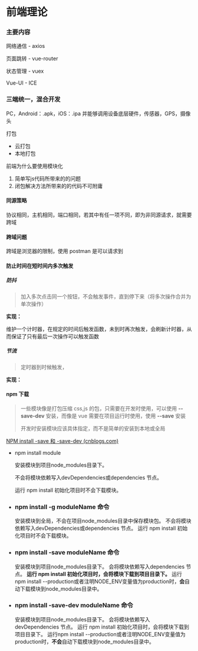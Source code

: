 # 前端理论

### 主要内容

网络通信 - axios

页面跳转 - vue-router

状态管理 - vuex

Vue-UI  - ICE



### **三端统一，混合开发**

PC，Android：.apk，iOS：.ipa 并能够调用设备底层硬件，传感器，GPS，摄像头

打包

- 云打包
- 本地打包



前端为什么要使用模块化

1. 简单写js代码所带来的的问题
2. 闭包解决方法所带来的的代码不可附庸

#### 同源策略

协议相同，主机相同，端口相同，若其中有任一项不同，即为非同源请求，就需要跨域

#### 跨域问题

跨域是浏览器的限制，使用 postman 是可以请求到

#### 防止时间在短时间内多次触发

##### 防抖

> 加入多次点击同一个按钮，不会触发事件，直到停下来（将多次操作合并为单次操作）

**实现：**

维护一个计时器，在规定的时间后触发函数，未到时再次触发，会刷新计时器，从而保证了只有最后一次操作可以触发函数

##### 节流

> 定时器到时候触发，

**实现：**

#### npm 下载 

> 一些模块像是打包压缩 css,js 的包，只需要在开发时使用，可以使用 **--save-dev** 安装，而像是 vue 需要在项目运行时使用，使用 **--save** 安装
>
> 开发时安装模块应该具体指定，而不是简单的安装到本地或全局

[NPM install -save 和 -save-dev (cnblogs.com)](https://www.cnblogs.com/limitcode/p/7906447.html)

- npm install module

  安装模块到项目node_modules目录下。

  不会将模块依赖写入devDependencies或dependencies 节点。

  运行 npm install 初始化项目时不会下载模块。

- ### npm install -g moduleName 命令

  安装模块到全局，不会在项目node_modules目录中保存模块包。
  不会将模块依赖写入devDependencies或dependencies 节点。
   运行 npm install 初始化项目时不会下载模块。

- ### npm install -save moduleName 命令

  安装模块到项目node_modules目录下。
  会将模块依赖写入dependencies 节点。
  **运行 npm install 初始化项目时，会将模块下载到项目目录下。**
  运行npm install --production或者注明NODE_ENV变量值为production时，**会**自动下载模块到node_modules目录中。

- ### npm install -save-dev moduleName 命令

  安装模块到项目node_modules目录下。
  会将模块依赖写入devDependencies 节点。
  运行 npm install 初始化项目时，会将模块下载到项目目录下。
  运行npm install --production或者注明NODE_ENV变量值为production时，**不会**自动下载模块到node_modules目录中。



